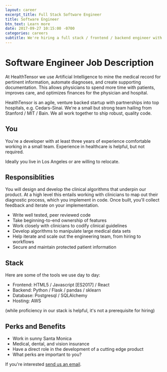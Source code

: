 ```yaml
---
layout: career
excerpt_title: Full Stack Software Engineer
title: Software Engineer
btn_text: Learn more
date: 2017-09-27 10:15:00 -0700
categories: careers
subtitle: We're hiring a full stack / frontend / backend engineer with at least three years of experience. You'll be working on HealthTensor's core clinical documentation engine, as well as up and down the stack.
---
```


# Software Engineer Job Description

At HealthTensor we use Artificial Intelligence to mine the medical record for
pertinent information, automate diagnoses, and create supporting documentation.
This allows physicians to spend more time with patients, improves care, and
optimizes finances for the physician and hospital.

HealthTensor is an agile, venture backed startup with partnerships into top
hospitals, e.g. Cedars-Sinai. We're a small but strong team hailing from
Stanford / MIT / Bain. We all work together to ship robust, quality code.

## You

You're a developer with at least three years of experience comfortable
working in a small team. Experience in healthcare is helpful, but not
required.

Ideally you live in Los Angeles or are willing to relocate.

## Responsiblities

You will design and develop the clinical algorithms that underpin our
product. At a high level this entails working with clinicians to map out
their diagnostic process, which you implement in code. Once built,
you'll collect feedback and iterate on your implementation.

- Write well tested, peer reviewed code
- Take beginning-to-end ownership of features
- Work closely with clinicians to codify clinical guidelines
- Develop algorithms to manipulate large medical data sets
- Help iterate and scale out the engineering team, from hiring to workflows
- Secure and maintain protected patient information


## Stack

Here are some of the tools we use day to day:

- Frontend: HTML5 / Javascript [ES2017] / React
- Backend: Python / Flask / pandas / sklearn
- Database: Postgresql / SQLAlchemy
- Hosting: AWS

(while proficiency in our stack is helpful, it's not a prerequisite for hiring)

## Perks and Benefits

- Work in sunny Santa Monica
- Medical, dental, and vision insurance
- Have a direct role in the development of a cutting edge product
- What perks are important to you?

If you're interested [send us an email](mailto:hiring@healthtensor.com).
